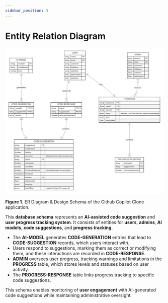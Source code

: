 ```yaml
---
sidebar_position: 3
---
```


# Entity Relation Diagram

![Copilot ERD](../../src/assets/images/copilot-erd.png)

**Figure 1.** ER Diagram & Design Schema of the Github Copilot Clone application.

This **database schema** represents an **AI-assisted code suggestion** and **user progress tracking system**. It consists of entities for **users**, **admins**, **AI models**, **code suggestions**, and **progress tracking**. 

- The **AI-MODEL** generates **CODE-GENERATION** entries that lead to **CODE-SUGGESTION** records, which users interact with.
- Users respond to suggestions, marking them as correct or modifying them, and these interactions are recorded in **CODE-RESPONSE**.
- **ADMIN** oversees user progress, tracking warnings and limitations in the **PROGRESS** table, which stores levels and statuses based on user activity.
- The **PROGRESS-RESPONSE** table links progress tracking to specific code suggestions.

This schema enables monitoring of **user engagement** with AI-generated code suggestions while maintaining administrative oversight.
